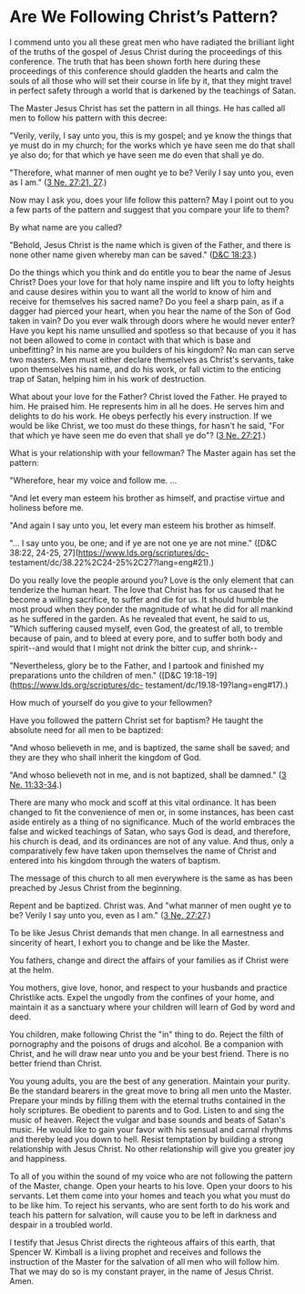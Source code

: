 # Are We Following Christ’s Pattern?

I commend unto you all these great men who have radiated the brilliant light
of the truths of the gospel of Jesus Christ during the proceedings of this
conference. The truth that has been shown forth here during these proceedings
of this conference should gladden the hearts and calm the souls of all those
who will set their course in life by it, that they might travel in perfect
safety through a world that is darkened by the teachings of Satan.

The Master Jesus Christ has set the pattern in all things. He has called all
men to follow his pattern with this decree:

"Verily, verily, I say unto you, this is my gospel; and ye know the things
that ye must do in my church; for the works which ye have seen me do that
shall ye also do; for that which ye have seen me do even that shall ye do.

"Therefore, what manner of men ought ye to be? Verily I say unto you, even as
I am." ([3 Ne. 27:21,
27](https://www.lds.org/scriptures/bofm/3-ne/27.21%2C27?lang=eng#20).)

Now may I ask you, does your life follow this pattern? May I point out to you
a few parts of the pattern and suggest that you compare your life to them?

By what name are you called?

"Behold, Jesus Christ is the name which is given of the Father, and there is
none other name given whereby man can be saved." ([D&amp;C
18:23](https://www.lds.org/scriptures/dc-testament/dc/18.23?lang=eng#22).)

Do the things which you think and do entitle you to bear the name of Jesus
Christ? Does your love for that holy name inspire and lift you to lofty
heights and cause desires within you to want all the world to know of him and
receive for themselves his sacred name? Do you feel a sharp pain, as if a
dagger had pierced your heart, when you hear the name of the Son of God taken
in vain? Do you ever walk through doors where he would never enter? Have you
kept his name unsullied and spotless so that because of you it has not been
allowed to come in contact with that which is base and unbefitting? In his
name are you builders of his kingdom? No man can serve two masters. Men must
either declare themselves as Christ's servants, take upon themselves his name,
and do his work, or fall victim to the enticing trap of Satan, helping him in
his work of destruction.

What about your love for the Father? Christ loved the Father. He prayed to
him. He praised him. He represents him in all he does. He serves him and
delights to do his work. He obeys perfectly his every instruction. If we would
be like Christ, we too must do these things, for hasn't he said, "For that
which ye have seen me do even that shall ye do"? ([3 Ne.
27:21](https://www.lds.org/scriptures/bofm/3-ne/27.21?lang=eng#20).)

What is your relationship with your fellowman? The Master again has set the
pattern:

"Wherefore, hear my voice and follow me. ...

"And let every man esteem his brother as himself, and practise virtue and
holiness before me.

"And again I say unto you, let every man esteem his brother as himself.

"... I say unto you, be one; and if ye are not one ye are not mine." ([D&amp;C
38:22, 24-25, 27](https://www.lds.org/scriptures/dc-
testament/dc/38.22%2C24-25%2C27?lang=eng#21).)

Do you really love the people around you? Love is the only element that can
tenderize the human heart. The love that Christ has for us caused that he
become a willing sacrifice, to suffer and die for us. It should humble the
most proud when they ponder the magnitude of what he did for all mankind as he
suffered in the garden. As he revealed that event, he said to us, "Which
suffering caused myself, even God, the greatest of all, to tremble because of
pain, and to bleed at every pore, and to suffer both body and spirit--and
would that I might not drink the bitter cup, and shrink--

"Nevertheless, glory be to the Father, and I partook and finished my
preparations unto the children of men." ([D&amp;C
19:18-19](https://www.lds.org/scriptures/dc-
testament/dc/19.18-19?lang=eng#17).)

How much of yourself do you give to your fellowmen?

Have you followed the pattern Christ set for baptism? He taught the absolute
need for all men to be baptized:

"And whoso believeth in me, and is baptized, the same shall be saved; and they
are they who shall inherit the kingdom of God.

"And whoso believeth not in me, and is not baptized, shall be damned." ([3 Ne.
11:33-34](https://www.lds.org/scriptures/bofm/3-ne/11.33-34?lang=eng#32).)

There are many who mock and scoff at this vital ordinance. It has been changed
to fit the convenience of men or, in some instances, has been cast aside
entirely as a thing of no significance. Much of the world embraces the false
and wicked teachings of Satan, who says God is dead, and therefore, his church
is dead, and its ordinances are not of any value. And thus, only a
comparatively few have taken upon themselves the name of Christ and entered
into his kingdom through the waters of baptism.

The message of this church to all men everywhere is the same as has been
preached by Jesus Christ from the beginning.

Repent and be baptized. Christ was. And "what manner of men ought ye to be?
Verily I say unto you, even as I am." ([3 Ne.
27:27](https://www.lds.org/scriptures/bofm/3-ne/27.27?lang=eng#26).)

To be like Jesus Christ demands that men change. In all earnestness and
sincerity of heart, I exhort you to change and be like the Master.

You fathers, change and direct the affairs of your families as if Christ were
at the helm.

You mothers, give love, honor, and respect to your husbands and practice
Christlike acts. Expel the ungodly from the confines of your home, and
maintain it as a sanctuary where your children will learn of God by word and
deed.

You children, make following Christ the "in" thing to do. Reject the filth of
pornography and the poisons of drugs and alcohol. Be a companion with Christ,
and he will draw near unto you and be your best friend. There is no better
friend than Christ.

You young adults, you are the best of any generation. Maintain your purity. Be
the standard bearers in the great move to bring all men unto the Master.
Prepare your minds by filling them with the eternal truths contained in the
holy scriptures. Be obedient to parents and to God. Listen to and sing the
music of heaven. Reject the vulgar and base sounds and beats of Satan's music.
He would like to gain your favor with his sensual and carnal rhythms and
thereby lead you down to hell. Resist temptation by building a strong
relationship with Jesus Christ. No other relationship will give you greater
joy and happiness.

To all of you within the sound of my voice who are not following the pattern
of the Master, change. Open your hearts to his love. Open your doors to his
servants. Let them come into your homes and teach you what you must do to be
like him. To reject his servants, who are sent forth to do his work and teach
his pattern for salvation, will cause you to be left in darkness and despair
in a troubled world.

I testify that Jesus Christ directs the righteous affairs of this earth, that
Spencer W. Kimball is a living prophet and receives and follows the
instruction of the Master for the salvation of all men who will follow him.
That we may do so is my constant prayer, in the name of Jesus Christ. Amen.

